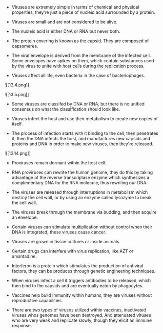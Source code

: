 
- Viruses are extremely simple in terms of chemical and physical properties, they're just a piece of nucleid acid surrounded by a protein. 

- Viruses are small and are not considered to be alive. 

- The nucleic acid is either DNA or RNA but never both. 

- The protein covering is known as the capsid. They are composed of capsomeres. 

- The viral envelope is derived from the membrane of the infected cell. Some envelopes have spikes on them, which contain substances used by the virus to unite with host cells during the replication process. 

- Viruses affect all life, even bacteria in the case of bacteriophages. 

![[13.4.png]]

![[13.5.png]]

- Some viruses are classifed by DNA or RNA, but there is no unified consensus on what the classification should look like. 

- Viruses infect the host and use their metabolism to create new copies of itself. 

- The process of infection starts with it binding to the cell, then penetrates it, then the DNA infects the host, and manufactures new capsids and proteins and DNA in order to make new viruses, then they're released. 

![[13.14.png]]

- Proviruses remain dormant within the host cell. 

- RNA proviruses can rewrite the human genome, they do this by taking advantage of the reverse transcriptase enzyme which synthesizes a complementary DNA for the RNA molecule, thus rewriting our DNA. 

- The viruses are released through interruptions in metabolism which destroy the cell wall, or by using an enzyme called lysozyme to break the cell wall. 

- The viruses break through the membrane via budding, and then acquire an envelope. 

- Certain viruses can stimulate multiplication without control when their DNA is integrated, these viruses cause cancer. 

- Viruses are grown in tissue cultures or inside animals. 

- Certain drugs can interfere with virus replication, like AZT or amantadine. 

- Interferon is a protein which stimulates the production of antiviral factors, they can be produces through genetic engineering techniques. 

- When viruses infect a cell it triggers antibodies to be released, which then bind to the capsids and are eventually eaten by phagocytes. 

- Vaccines help build immunity within humans, they are viruses without reproductive capabilities. 

- There are two types of viruses utilized within vaccines, inactivated viruses whos genomes have been destroyed. And attenuated viruses who are very weak and replicate slowly, though they elicit an immune response. 

